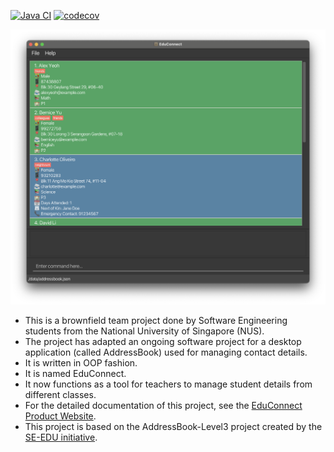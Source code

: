 [![Java CI](https://github.com/AY2425S1-CS2103T-F12-2/tp/actions/workflows/gradle.yml/badge.svg?branch=master)](https://github.com/AY2425S1-CS2103T-F12-2/tp/actions)
[![codecov](https://codecov.io/gh/AY2425S1-CS2103T-F12-2/tp/branch/master/graph/badge.svg?token=YOUR_TOKEN)](https://codecov.io/gh/AY2425S1-CS2103T-F12-2/tp)

![Ui](docs/images/Ui.png)

* This is a brownfield team project done by Software Engineering students from the National University of Singapore (NUS).
* The project has adapted an ongoing software project for a desktop application (called AddressBook) used for managing contact details.
* It is written in OOP fashion.
* It is named EduConnect.
* It now functions as a tool for teachers to manage student details from different classes.
* For the detailed documentation of this project, see the [EduConnect Product Website](https://ay2425s1-cs2103t-f12-2.github.io/tp/).
* This project is based on the AddressBook-Level3 project created by the [SE-EDU initiative](https://se-education.org).
